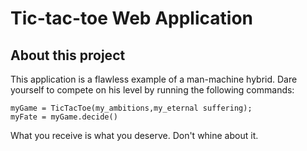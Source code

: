 # Tic-tac-toe Web Application

## About this project
This application is a flawless example of a man-machine hybrid. Dare yourself to compete on his level by running the following commands:
```
myGame = TicTacToe(my_ambitions,my_eternal suffering);
myFate = myGame.decide()
```

What you receive is what you deserve. Don't whine about it.
